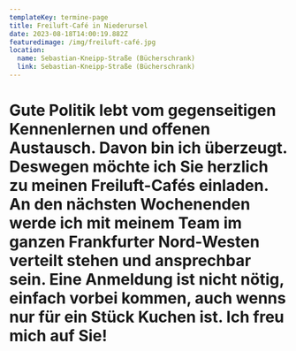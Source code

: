```yaml
---
templateKey: termine-page
title: Freiluft-Café in Niederursel
date: 2023-08-18T14:00:19.882Z
featuredimage: /img/freiluft-café.jpg
location:
  name: Sebastian-Kneipp-Straße (Bücherschrank)
  link: Sebastian-Kneipp-Straße (Bücherschrank)
---
```

# Gute Politik lebt vom gegenseitigen Kennenlernen und offenen Austausch. Davon bin ich überzeugt. Deswegen möchte ich Sie herzlich zu meinen Freiluft-Cafés einladen. An den nächsten Wochenenden werde ich mit meinem Team im ganzen Frankfurter Nord-Westen verteilt stehen und ansprechbar sein. Eine Anmeldung ist nicht nötig, einfach vorbei kommen, auch wenns nur für ein Stück Kuchen ist. Ich freu mich auf Sie!